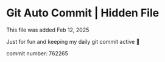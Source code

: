 # Git Auto Commit | Hidden File

This file was added Feb 12, 2025

Just for fun and keeping my daily git commit active 🤪

commit number: 762265
